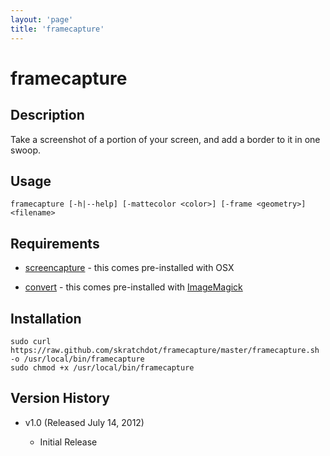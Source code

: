 ```yaml
---
layout: 'page'
title: 'framecapture'
---
```


# framecapture

## Description

Take a screenshot of a portion of your screen, and add
a border to it in one swoop.

## Usage

    framecapture [-h|--help] [-mattecolor <color>] [-frame <geometry>] <filename>

## Requirements

- [screencapture](http://guides.macrumors.com/screencapture) - this comes pre-installed with OSX

- [convert](http://www.imagemagick.org/script/convert.php) - this comes pre-installed
  with [ImageMagick](http://www.imagemagick.org/)

## Installation

    sudo curl https://raw.github.com/skratchdot/framecapture/master/framecapture.sh -o /usr/local/bin/framecapture
    sudo chmod +x /usr/local/bin/framecapture

## Version History

- v1.0 (Released July 14, 2012)

  - Initial Release
